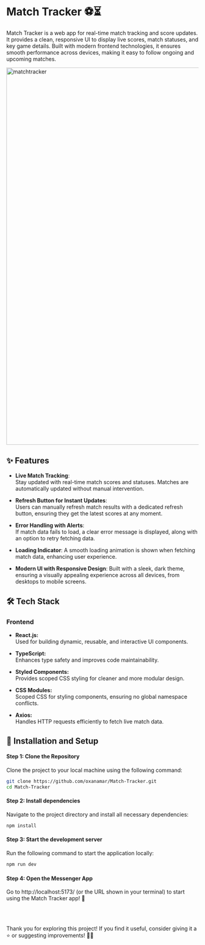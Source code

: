 # Match Tracker ⚽️⏳


<p>
Match Tracker is a web app for real-time match tracking and score updates. It provides a clean, responsive UI to display live scores, match statuses, and key game details. Built with modern frontend technologies, it ensures smooth performance across devices, making it easy to follow ongoing and upcoming matches.
</p>


<div style="display: flex; justify-content: space-between; align-items: center;">
  <img width="986" alt="matchtracker" src="https://github.com/user-attachments/assets/4d4e95c3-1895-47d1-b2aa-d5ddb3ce5f7a" />
</div>


## ✨ Features

- **Live Match Tracking**:  
  Stay updated with real-time match scores and statuses. Matches are automatically updated without manual intervention.

- **Refresh Button for Instant Updates**:  
  Users can manually refresh match results with a dedicated refresh button, ensuring they get the latest scores at any moment.

- **Error Handling with Alerts**:  
  If match data fails to load, a clear error message is displayed, along with an option to retry fetching data.

- **Loading Indicator**:
  A smooth loading animation is shown when fetching match data, enhancing user experience.

- **Modern UI with Responsive Design**:
  Built with a sleek, dark theme, ensuring a visually appealing experience across all devices, from desktops to mobile screens.
  

## 🛠️ Tech Stack

### **Frontend**

- **React.js:**  
  Used for building dynamic, reusable, and interactive UI components.

- **TypeScript:**  
  Enhances type safety and improves code maintainability.

- **Styled Components:**  
  Provides scoped CSS styling for cleaner and more modular design.

- **CSS Modules:**  
  Scoped CSS for styling components, ensuring no global namespace conflicts.

- **Axios:**  
  Handles HTTP requests efficiently to fetch live match data.


## 🚀 Installation and Setup

#### Step 1: Clone the Repository
Clone the project to your local machine using the following command:

```bash
git clone https://github.com/oxanamar/Match-Tracker.git
cd Match-Tracker

```

#### Step 2: Install dependencies
Navigate to the project directory and install all necessary dependencies:

```bash
npm install
```

#### Step 3: Start the development server
Run the following command to start the application locally:

```bash
npm run dev
```

#### Step 4: Open the Messenger App
Go to http://localhost:5173/ (or the URL shown in your terminal) to start using the Match Tracker app! 🎉

<br><br>

Thank you for exploring this project! If you find it useful, consider giving it a ⭐️ or suggesting improvements! 🙌🏻
